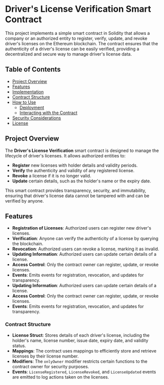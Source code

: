 # Driver's License Verification Smart Contract

This project implements a simple smart contract in Solidity that allows a company or an authorized entity to register, verify, update, and revoke driver's licenses on the Ethereum blockchain. The contract ensures that the authenticity of a driver's license can be easily verified, providing a decentralized and secure way to manage driver's license data.

## Table of Contents
- [Project Overview](#project-overview)
- [Features](#features)
- [Implementation](#implementation)
- [Contract Structure](#contract-structure)
- [How to Use](#how-to-use)
  - [Deployment](#deployment)
  - [Interacting with the Contract](#interacting-with-the-contract)
- [Security Considerations](#security-considerations)
- [License](#license)

## Project Overview

The **Driver's License Verification** smart contract is designed to manage the lifecycle of driver's licenses. It allows authorized entities to:
- **Register** new licenses with holder details and validity periods.
- **Verify** the authenticity and validity of any registered license.
- **Revoke** a license if it is no longer valid.
- **Update** certain details, such as the holder's name or the expiry date.

This smart contract provides transparency, security, and immutability, ensuring that driver's license data cannot be tampered with and can be verified by anyone.
## Features

- **Registration of Licenses**: Authorized users can register new driver's licenses.
- **Verification**: Anyone can verify the authenticity of a license by querying the blockchain.
- **Revocation**: Authorized users can revoke a license, marking it as invalid.
- **Updating Information**: Authorized users can update certain details of a license.
- **Access Control**: Only the contract owner can register, update, or revoke licenses.
- **Events**: Emits events for registration, revocation, and updates for transparency.
- **Updating Information**: Authorized users can update certain details of a license.
- **Access Control**: Only the contract owner can register, update, or revoke licenses.
- **Events**: Emits events for registration, revocation, and updates for transparency.
### Contract Structure

- **License Struct**: Stores details of each driver's license, including the holder's name, license number, issue date, expiry date, and validity status.
- **Mappings**: The contract uses mappings to efficiently store and retrieve licenses by their license number.
- **Modifiers**: The `onlyOwner` modifier restricts certain functions to the contract owner for security purposes.
- **Events**: `LicenseRegistered`, `LicenseRevoked`, and `LicenseUpdated` events are emitted to log actions taken on the licenses.
